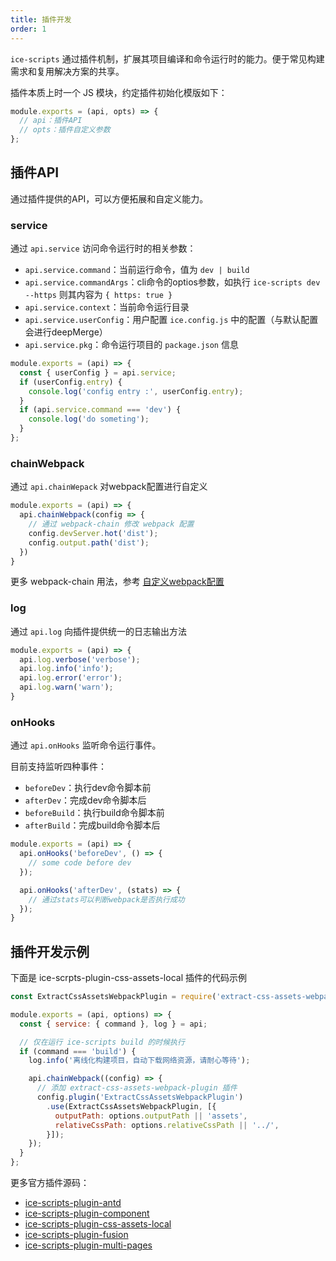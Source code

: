```yaml
---
title: 插件开发
order: 1
---
```


`ice-scripts` 通过插件机制，扩展其项目编译和命令运行时的能力。便于常见构建需求和复用解决方案的共享。

插件本质上时一个 JS 模块，约定插件初始化模版如下：

```js
module.exports = (api, opts) => {
  // api：插件API
  // opts：插件自定义参数
};

```
## 插件API

通过插件提供的API，可以方便拓展和自定义能力。

### service

通过 `api.service` 访问命令运行时的相关参数：

- `api.service.command`：当前运行命令，值为 `dev | build`
- `api.service.commandArgs`：cli命令的optios参数，如执行 `ice-scripts dev --https` 则其内容为 `{ https: true }`
- `api.service.context`：当前命令运行目录
- `api.service.userConfig`：用户配置 `ice.config.js` 中的配置（与默认配置会进行deepMerge）
- `api.service.pkg`：命令运行项目的 `package.json` 信息

```js
module.exports = (api) => {
  const { userConfig } = api.service;
  if (userConfig.entry) {
    console.log('config entry :', userConfig.entry);
  }
  if (api.service.command === 'dev') {
    console.log('do someting');
  }
};
```

### chainWebpack

通过 `api.chainWepack` 对webpack配置进行自定义

```js
module.exports = (api) => {
  api.chainWebpack(config => {
    // 通过 webpack-chain 修改 webpack 配置
    config.devServer.hot('dist');
    config.output.path('dist');
  })
}
```

更多 webpack-chain 用法，参考 [自定义webpack配置](/docs/cli/basic/custom-webpack)

### log

通过 `api.log` 向插件提供统一的日志输出方法

```js
module.exports = (api) => {
  api.log.verbose('verbose');
  api.log.info('info');
  api.log.error('error');
  api.log.warn('warn');
}
```

### onHooks

通过 `api.onHooks` 监听命令运行事件。

目前支持监听四种事件：

- `beforeDev`：执行dev命令脚本前
- `afterDev`：完成dev命令脚本后
- `beforeBuild`：执行build命令脚本前
- `afterBuild`：完成build命令脚本后

```js
module.exports = (api) => {
  api.onHooks('beforeDev', () => {
    // some code before dev
  });

  api.onHooks('afterDev', (stats) => {
    // 通过stats可以判断webpack是否执行成功
  });
}
```

## 插件开发示例

下面是 ice-scrpts-plugin-css-assets-local 插件的代码示例

```js
const ExtractCssAssetsWebpackPlugin = require('extract-css-assets-webpack-plugin');

module.exports = (api, options) => {
  const { service: { command }, log } = api;

  // 仅在运行 ice-scripts build 的时候执行
  if (command === 'build') {
    log.info('离线化构建项目，自动下载网络资源，请耐心等待');

    api.chainWebpack((config) => {
      // 添加 extract-css-assets-webpack-plugin 插件
      config.plugin('ExtractCssAssetsWebpackPlugin')
        .use(ExtractCssAssetsWebpackPlugin, [{
          outputPath: options.outputPath || 'assets',
          relativeCssPath: options.relativeCssPath || '../',
        }]);
    });
  }
};

```

更多官方插件源码：

- [ice-scripts-plugin-antd](https://github.com/alibaba/ice/tree/master/packages/ice-scripts-plugin-antd)
- [ice-scripts-plugin-component](https://github.com/alibaba/ice/tree/master/packages/ice-scripts-plugin-component)
- [ice-scripts-plugin-css-assets-local](https://github.com/alibaba/ice/tree/master/packages/ice-scripts-plugin-css-assets-local)
- [ice-scripts-plugin-fusion](https://github.com/alibaba/ice/tree/master/packages/ice-scripts-plugin-fusion)
- [ice-scripts-plugin-multi-pages](https://github.com/alibaba/ice/tree/master/packages/ice-scripts-plugin-multi-pages)
